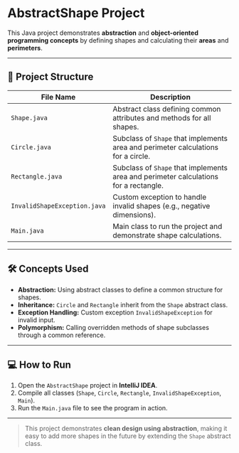 # AbstractShape Project

This Java project demonstrates **abstraction** and **object-oriented programming concepts** by defining shapes and calculating their **areas** and **perimeters**.  

---

## 📂 Project Structure

| File Name | Description |
|-----------|-------------|
| `Shape.java` | Abstract class defining common attributes and methods for all shapes. |
| `Circle.java` | Subclass of `Shape` that implements area and perimeter calculations for a circle. |
| `Rectangle.java` | Subclass of `Shape` that implements area and perimeter calculations for a rectangle. |
| `InvalidShapeException.java` | Custom exception to handle invalid shapes (e.g., negative dimensions). |
| `Main.java` | Main class to run the project and demonstrate shape calculations. |

---

## 🛠 Concepts Used

- **Abstraction:** Using abstract classes to define a common structure for shapes.  
- **Inheritance:** `Circle` and `Rectangle` inherit from the `Shape` abstract class.  
- **Exception Handling:** Custom exception `InvalidShapeException` for invalid input.  
- **Polymorphism:** Calling overridden methods of shape subclasses through a common reference.  

---

## 💻 How to Run

1. Open the `AbstractShape` project in **IntelliJ IDEA**.  
2. Compile all classes (`Shape`, `Circle`, `Rectangle`, `InvalidShapeException`, `Main`).  
3. Run the `Main.java` file to see the program in action.  

---

> This project demonstrates **clean design using abstraction**, making it easy to add more shapes in the future by extending the `Shape` abstract class.
